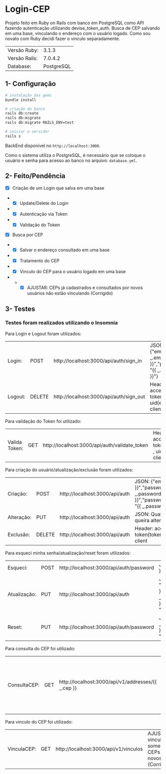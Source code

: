 # Login-CEP

Projeto feito em Ruby on Rails com banco em PostgreSQL como API fazendo autenticação utilizando devise_token_auth.
Busca de CEP salvando em uma base, vinculando o endereço com o usuário logado. Como sou novato com Ruby decidi fazer o vinculo separadamente.

<table>
 <tr>
    <td>Versão Ruby:</td>
    <td>3.1.3</td>
 </tr>
 <tr>
    <td>Versão Rails:</td>
    <td>7.0.4.2</td>
 </tr>
 <tr>
    <td>Database:</td>
    <td>PostgreSQL</td>
 </tr>
</table>

## 1- Configuração
```bash
# instalação das gems
bundle install

# criação do banco
rails db:create
rails db:migrate
rails db:migrate RAILS_ENV=test

# iniciar o servidor
rails s
```
BackEnd disponível no `http://localhost:3000`.

Como o sistema utiliza o PostgreSQL, é necessário que se coloque o usuário e senha para acesso ao banco no arquivo: `database.yml`.

## 2- Feito/Pendência

- [x] Criação de um Login que salva em uma base
- - [x] Update/Delete do Login
- - [x] Autenticação via Token
- - [x] Validação do Token
- [x] Busca por CEP
- - [x] Salvar o endereço consultado em uma base
- - [x] Tratamento do CEP
- - [x] Vinculo do CEP para o usuário logado em uma base
- - - [x] AJUSTAR: CEPs já cadastrados e consultados por novos usuários não estão vinculando (Corrigido)

## 3- Testes

### Testes foram realizados utilizando o Insomnia

Para Login e Logout foram utilizados:
<table>
 <tr>
    <td>Login:</td>
    <td>POST</td>
    <td>http://localhost:3000/api/auth/sign_in</td>
    <td>JSON: {"email": "{{ _.email }}","password": "{{ _.password }}"}</td>
 </tr>
 <tr>
    <td>Logout:</td>
    <td>DELETE</td>
    <td>http://localhost:3000/api/auth/sign_out</td>
    <td>Header: access-token{token} , uid{email} , client</td>
 </tr>
</table>

Para validação do Token foi utilizado:
<table>
 <tr>
    <td>Valida Token:</td>
    <td>GET</td>
    <td>http://localhost:3000/api/auth/validate_token</td>
    <td>Header: access-token{token} , uid{email} , client</td>
 </tr>
</table>

Para criação do usuário/atualização/exclusão foram utilizados:
<table>
 <tr>
    <td>Criação:</td>
    <td>POST</td>
    <td>http://localhost:3000/api/auth</td>
    <td>JSON: {"email": "{{ _.email }}","password": "{{ _.password }}","password_confirmation": "{{ _.password }}"}</td>
 </tr>
 <tr>
    <td>Alteração:</td>
    <td>PUT</td>
    <td>http://localhost:3000/api/auth</td>
    <td>JSON: Qualquer opção que queira alterar</td>
 </tr>
 <tr>
    <td>Exclusão:</td>
    <td>DELETE</td>
    <td>http://localhost:3000/api/auth</td>
    <td>Header: access-token{token} , uid{email} , client</td>
 </tr>
</table>

Para esqueci minha senha/atualização/reset foram utilizados:
<table>
 <tr>
    <td>Esqueci:</td>
    <td>POST</td>
    <td>http://localhost:3000/api/auth/password</td>
    <td>JSON: {"email": "{{ _.email }}"}</td>
 </tr>
 <tr>
    <td>Atualização:</td>
    <td>PUT</td>
    <td>http://localhost:3000/api/auth</td>
    <td>JSON: {"current_password": "{{ _.password }}","password": "{{ _.password }}","password_confirmation": "{{ _.password }}"}</td>
 </tr>
 <tr>
    <td>Reset:</td>
    <td>PUT</td>
    <td>http://localhost:3000/api/auth/password</td>
    <td>JSON: {"password": "{{ _.password }}","password_confirmation": "{{ _.password }}"}</td>
 </tr>
</table>

Para consulta do CEP foi utilizado:
<table>
 <tr>
    <td>ConsultaCEP:</td>
    <td>GET</td>
    <td>http://localhost:3000/api/v1/addresses/{{ _.cep }}</td>
    <td>Retorna um arquivo JSON que é tratado e salvo na base</td>
 </tr>
</table>

Para vinculo do CEP foi utilizado:
<table>
 <tr>
    <td>VinculaCEP:</td>
    <td>GET</td>
    <td>http://localhost:3000/api/v1/vinculos</td>
    <td>AJUSTAR: vincula somente CEPs novos (Corrigido)</td>
 </tr>
</table>